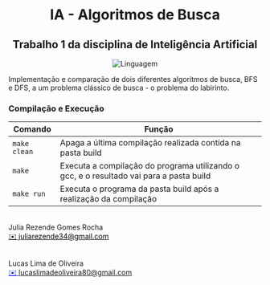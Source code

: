 <h1 align="center" font-size="200em"><b>IA - Algoritmos de Busca</b></h1>

<h2 align="center" font-size="200em">Trabalho 1 da disciplina de Inteligência Artificial</h2>

<div align = "center" >

![Linguagem](https://img.shields.io/badge/Linguagem-C++-blue)
</div>

Implementação e comparação de dois diferentes algoritmos de busca, BFS e DFS, a um problema clássico de busca - o problema do labirinto.

### Compilação e Execução

| Comando                |  Função                                                                                           |                     
| -----------------------| ------------------------------------------------------------------------------------------------- |
|  `make clean`          | Apaga a última compilação realizada contida na pasta build                                        |
|  `make`                | Executa a compilação do programa utilizando o gcc, e o resultado vai para a pasta build           |
|  `make run`            | Executa o programa da pasta build após a realização da compilação                                 |


 <br>
Julia Rezende Gomes Rocha <br>
<a style="color:black" href="mailto:juliarezende34@gmail.com">
✉️ juliarezende34@gmail.com </a>
 <br>
 
 <br>Lucas Lima de Oliveira <br>
<a style="color:blue" href="mailto:lucaslimadeoliveira80@gmail.com">
✉️ lucaslimadeoliveira80@gmail.com
</a>
